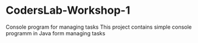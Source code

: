 # CodersLab-Workshop-1
Console program for managing tasks
This project contains simple console programm in Java form managing tasks
